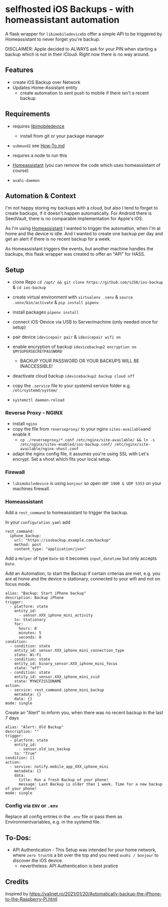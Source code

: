 # selfhosted iOS Backups - with homeassistant automation
A flask wrapper for `libimobiledevice`to offer a simple API to be triggered by Homeassistant to never forget you're backup.

DISCLAIMER: Apple decided to ALWAYS ask for your PIN when starting a backup which is not in their iCloud. Right now there is no way around.

## Features
* create iOS Backup over Network
* Updates Home-Assistant entity 
    * create automation to sent push to mobile if there isn't a recent backup
## Requirements
* requires [libimobiledevice](https://github.com/libimobiledevice/libimobiledevice)
    * install from git or your package manager
* `usbmuxd2` see [How-To.md](How-To.md)
* requires a node to run this

* [Homeassistant](https://www.home-assistant.io/) (you can remove the code which uses homeassistant of course)

* `avahi-daemon`

## Automation & Context

I'm not happy storing my backups with a cloud, but also I tend to forget to create backups, if it doesn't happen automatically.
For Android there is SeedVault, there is no comparable implementation for Apple's iOS.

As I'm using [Homeassistant](https://www.home-assistant.io/) I wanted to trigger the automation, when I'm at home and the device is idle.
And I wanted to create one backup per day and get an alert if there is no recent backup for a week.

As Homeassistant triggers the events, but another machine handles the backups, this flask wrapper was created to offer an "API" for HASS.

## Setup
* clone Repo `cd /opt/ && git clone https://github.com/s256/ios-backup` & `cd ios-backup`
* create virtual environment with `virtualenv .venv` & `source .venv/bin/activate` & `pip install pipenv`
* install packages `pipenv install`
* connect iOS-Device via USB to Server/machine (only needed once for setup)
* pair device `idevicepair pair` & `idevicepair wifi on`
* enable encryption of backup `idevicebackup2 encryption on $MYSUPERSECRETPASSWORD`
    * BACKUP YOUR PASSWORD OR YOUR BACKUPS WILL BE INACCESSIBLE!
* deactivate cloud backup `idevicebackup2 backup cloud off`

* copy the `.service` file to your systemd service folder e.g. `/etc/systemd/system/`
* `systemctl daemon-reload`

### Reverse Proxy - NGINX
* install `nginx`
* copy the file from `reverseproxy/` to your nginx `sites-available`and enable it
    * `cp ./reverseproxy/*.conf /etc/nginx/site-available/ && ln -s /etc/nginx/sites-enabled/ios-backup.conf/ /etc/nginx/site-available/nginx-vhost.conf`
* adapt the nginx config file, it assumes you're using SSL with Let's encrypt. Set a vhost which fits your local setup.

### Firewall
* `libimobiledevice` is using `bonjour` so open `UDP 1900 & UDP 5353` on your machines firewall.

### Homeassistant

Add a `rest_command` to homeassistant to trigger the backup.

In your `configuration.yaml` add 
```
rest_command:
  iphone_backup:
    url: "https://iosbackup.example.com/backup"
    method: post
    content_type: "application/json"
```

Add a `Helper` of type `Date` so it becomes `input_datetime` but only accepts `Date`.

Add an Automation, to start the Backup if certain criterias are met, e.g. you are at home and the device is stationary, connected to your wifi and not on focus mode.

``` 
alias: "Backup: Start iPhone backup"
description: Backup iPhone
trigger:
  - platform: state
    entity_id:
      - sensor.XXX_iphone_mini_activity
    to: Stationary
    for:
      hours: 0
      minutes: 5
      seconds: 0
condition:
  - condition: state
    entity_id: sensor.XXX_iphone_mini_connection_type
    state: Wi-Fi
  - condition: state
    entity_id: binary_sensor.XXX_iphone_mini_focus
    state: "off"
  - condition: state
    entity_id: sensor.XXX_iphone_mini_ssid
    state: MYWIFISSIDNAME
action:
  - service: rest_command.iphone_mini_backup
    metadata: {}
    data: {}
mode: single
```

Create an "Alert" to inform you, when there was no recent backup in the last 7 days

```
alias: "Alert: Old Backup"
description: ""
trigger:
  - platform: state
    entity_id:
      - sensor.old_ios_backup
    to: "True"
condition: []
action:
  - service: notify.mobile_app_XXX_iphone_mini
    metadata: {}
    data:
      title: Run a fresh Backup of your phone!
      message: Last Backup is older than 1 week. Time for a new backup of your phone!
mode: single
```

### Config via `ENV` or `.env` 
Replace all config entries in the `.env` file or pass them as Environmentvariables, e.g. in the systemd file.


## To-Dos:
* API Authentication - This Setup was intended for your home network, where `zero trust`is a bit over the top and you need `avahi / bonjour` to discover the iOS device.
    * nevertheless: API Authentication is best pratice


## Credits

Inspired by https://valinet.ro/2021/01/20/Automatically-backup-the-iPhone-to-the-Raspberry-Pi.html


